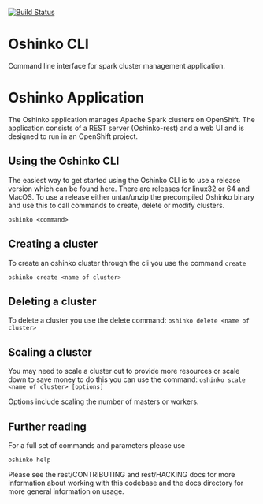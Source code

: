 [![Build Status](https://travis-ci.org/radanalyticsio/oshinko-cli.svg?branch=master)](https://travis-ci.org/radanalyticsio/oshinko-cli)

# Oshinko CLI
Command line interface for spark cluster management application.

# Oshinko Application

The Oshinko application manages Apache Spark clusters on OpenShift.
The application consists of a REST server (Oshinko-rest) and a web UI
and is designed to run in an OpenShift project.

## Using the Oshinko CLI
The easiest way to get started using the Oshinko CLI is to use a release version which can be found [here](https://github.com/radanalyticsio/oshinko-cli/releases). There are releases for linux32 or 64 and MacOS.
To use a release either untar/unzip the precompiled Oshinko binary and use this to call commands to create, delete or modify clusters.

``
oshinko <command>
``

## Creating a cluster
To create an oshinko cluster through the cli you use the command `create`

``
oshinko create <name of cluster>
``

## Deleting a cluster
To delete a cluster you use the delete command:
``
oshinko delete <name of cluster>
``

## Scaling a cluster
You may need to scale a cluster out to provide more resources or scale down to save money to do this you can use the command:
``oshinko scale <name of cluster> [options] ``

Options include scaling the number of masters or workers.

## Further reading

For a full set of commands and parameters please use

``oshinko help``

Please see the rest/CONTRIBUTING and rest/HACKING docs for more information about
working with this codebase and the docs directory for more general information on usage.
